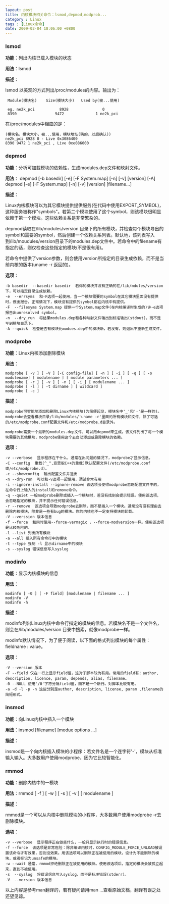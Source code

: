 ```yaml
---
layout: post
title: 内核模块相关命令：lsmod,depmod,modprob...
category : Linux
tags : [Linux命令]
date: 2009-02-04 18:06:00 +0800
---
```


### lsmod

**功能**：列出内核已载入模块的状态

**用法**：lsmod

**描述**：

lsmod 以美观的方式列出/proc/modules的内容。输出为：

     Module(模块名)    Size(模块大小)   Used by(被...使用)
 
	 eg. ne2k_pci           8928               0
     8390                 9472              1 ne2k_pci
 
在/proc/modules中相应的是：
   
    (模块名，模块大小，被...使用，模块地址(猜的，以后确认)) 
    ne2k_pci 8928 0 - Live 0x3086400
    8390 9472 1 ne2k_pci , Live 0xe086000
 
### depmod

**功能**：分析可加载模块的依赖性，生成modules.dep文件和映射文件。

**用法**：
	depmod [-b basedir] [-e] [-F System.map] [-n] [-v] [version] [-A]
    depmod [-e] [-F System.map] [-n] [-v] [version] [filename...]

**描述**：

Linux内核模块可以为其它模块提供提供服务(在代码中使用EXPORT_SYMBOL)，这种服务被称作"symbols"。若第二个模块使用了这个symbol，则该模块很明显依赖于第一个模块。这些依赖关系是非常繁杂的。
    
depmod读取在/lib/modules/version 目录下的所有模块，并检查每个模块导出的symbol和需要的symbol，然后创建一个依赖关系列表。默认地，该列表写入到/lib/moudules/version目录下的modules.dep文件中。若命令中的filename有指定的话，则仅检查这些指定的模块(不是很有用)。
 
若命令中提供了version参数，则会使用version所指定的目录生成依赖，而不是当前内核的版本(uname -r 返回的)。
                                
**选项**：

    -b basedir  --basedir basedir  若你的模块并没有正确的在/lib/mdules/version下，可以指定目录生成依赖。
    -e  --errsyms  和-F选项一起使用，当一个模块需要的symbol在其它模块里面没有提供时，做出报告。正常情况下，模块没有提供的symbol都在内核中有提供。
    -F  --filesyms System.map 提供一个System.map文件(在内核编译时生成的)许-e选项报告出unresolved symbol。
    -n  --dry_run  将结果modules.dep和各种映射文件输出到标准输出(stdout)，而不是写到模块目录下。
    -A --quick  检查是否有模块比modues.dep中的模块新，若没有，则退出不重新生成文件。

 
### modprobe

**功能**：Linux内核添加删除模块

**用法**：

    modprobe [ -v ] [ -V ] [-C config-file] [ -n ] [ -i ] [ -q ] [ -o modulename] [ modulename ] [ module parameters ... ]
    modprobe [ -r ] [ -v ] [ -n ] [ -i ] [ modulename ... ]
    modprobe [ -l ] [ -t dirname ] [ wildcard ]
    modprobe [ -c ]

**描述**：

    modprobe可智能地添加和删除Linux内核模块(为简便起见，模块名中'_'和'-'是一样的)。modprobe会查看模块目录/lib/modules/'uname -r'里面的所有模块和文件，除了可选的/etc/modprobe.conf配置文件和/etc/modprobe.d目录外。
 
    modprobe需要一个最新的modules.dep文件，可以用depmod来生成。该文件列出了每一个模块需要的其他模块，modprobe使用这个去自动添加或删除模块的依赖。
 
**选项**：

    -v --verbose  显示程序在干什么，通常在出问题的情况下，modprobe才显示信息。
    -C --config  重载(^_^,意思取C++的重载)默认配置文件(/etc/modprobe.conf或/etc/modprobe.d)。
    -c --showconfig  输出配置文件并退出
    -n --dry-run  可以和-v选项一起使用，调试非常有用
    -i --ignore-install --ignore-remove 该选项会使得modprobe忽略配置文件中的，在命令行上输入的install和remove命令。
    -q --quiet 一般modprobe删除或插入一个模块时，若没有找到会提示错误。使用该选项，会忽略指定的模块，并不提示任何错误信息。
    -r --remove  该选项会导致modprobe去删除，而不是插入一个模块。通常没有没有理由去删除内核模块，除非是一些有bug的模块。你的内核也不一定支持模块的卸载。
    -V --verssion 版本信息
    -f --force  和同时使用--force-vermagic ，--force-modversion一样。使用该选项是比较危险的。
    -l --list 列出所有模块
    -a --all 插入所有命令行中的模块
    -t --type 强制 -l 显示dirname中的模块
    -s --syslog 错误信息写入syslog
      
### modinfo

**功能**：显示内核模块的信息

**用法**：

    modinfo [ -0 ] [ -F field] [modulename | filename ... ]
    modinfo -V
    modinfo -h

**描述**：

modinfo列出Linux内核中命令行指定的模块的信息。若模块名不是一个文件名，则会在/lib/modules/version 目录中搜索，就像modprobe一样。
    
modinfo默认情况下，为了便于阅读，以下面的格式列出模块的每个属性：fieldname : value。
 
**选项**：

    -V --version 版本
    -F --field 仅在一行上显示field值，这对于脚本较为有用。常用的field有：author, description, licence, param, depends, alias, filename。
    -0 --NULL 使用'/0'字符分隔field值，而不是一个新行。对脚本比较有用。
    -a -d -l -p -n 这些分别是author, description, license, param ,filename的简短形式。
 
 
### insmod

**功能**：向Linux内核中插入一个模块

**用法**：insmod [filename] [modue options ...]

**描述**：

insmod是一个向内核插入模块的小程序：若文件名是一个连字符'-'，模块从标准输入输入。大多数用户使用modprobe，因为它比较智能化。
 
### rmmod

**功能**：删除内核中的一模块

**用法**：rmmod [ -f ] [ -w ] [ -s ] [ -v ] [ modulename ]

**描述**：

rmmod是一个可以从内核中删除模块的小程序，大多数用户使用modprobe -r去删除模块。
 
**选项**：

    -v --verbose  显示程序正在做些什么，一般只显示执行时的错误信息。
    -f --force  该选项是非常危险：除非编译内核时，CONFIG_MODULE_FORCE_UNLOAD被设置该命令才有效果，否则没效果。用该选项可以删除正在被使用的模块，设计为不能删除的模块，或者标记为unsafe的模块。
    -w --wait 通常，rmmod拒绝删除正在被使用的模块。使用该选项后，指定的模块会被孤立起来，直到不被使用。
    -s  --syslog  将错误信息写入syslog，而不是标准错误(stderr)。
    -V  --version 版本信息
    


以上内容是参考man翻译的，若有疑问请用man ...查看原始文档，翻译有误之处还望见谅。

